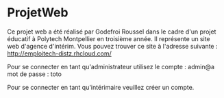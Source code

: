 # ProjetWeb

Ce projet web a été réalisé par Godefroi Roussel dans le cadre d'un projet éducatif à Polytech Montpellier en troisième année.
Il représente un site web d'agence d'intérim. Vous pouvez trouver ce site à l'adresse suivante : http://emploitech-distz.rhcloud.com/

Pour se connecter en tant qu'administrateur utilisez le compte : admin@a
mot de passe : toto

Pour se connecter en tant qu'intérimaire veuillez créer un compte.

